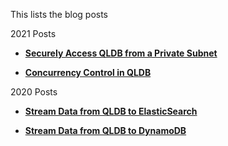 This lists the blog posts


2021 Posts

* **[Securely Access QLDB from a Private Subnet](./securely-access-qldb-from-private-subnet/)**

* **[Concurrency Control in QLDB](./concurrency-control-in-qldb/)**



2020 Posts

* **[Stream Data from QLDB to ElasticSearch](./stream-data-from-qldb-to-elasticsearch/)**


* **[Stream Data from QLDB to DynamoDB](./stream-data-from-qldb-to-dynamodb/)**


